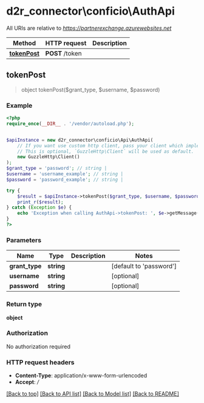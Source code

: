 # d2r_connector\conficio\AuthApi

All URIs are relative to *https://partnerexchange.azurewebsites.net*

Method | HTTP request | Description
------------- | ------------- | -------------
[**tokenPost**](AuthApi.md#tokenPost) | **POST** /token | 



## tokenPost

> object tokenPost($grant_type, $username, $password)



### Example

```php
<?php
require_once(__DIR__ . '/vendor/autoload.php');


$apiInstance = new d2r_connector\conficio\Api\AuthApi(
    // If you want use custom http client, pass your client which implements `GuzzleHttp\ClientInterface`.
    // This is optional, `GuzzleHttp\Client` will be used as default.
    new GuzzleHttp\Client()
);
$grant_type = 'password'; // string | 
$username = 'username_example'; // string | 
$password = 'password_example'; // string | 

try {
    $result = $apiInstance->tokenPost($grant_type, $username, $password);
    print_r($result);
} catch (Exception $e) {
    echo 'Exception when calling AuthApi->tokenPost: ', $e->getMessage(), PHP_EOL;
}
?>
```

### Parameters


Name | Type | Description  | Notes
------------- | ------------- | ------------- | -------------
 **grant_type** | **string**|  | [default to &#39;password&#39;]
 **username** | **string**|  | [optional]
 **password** | **string**|  | [optional]

### Return type

**object**

### Authorization

No authorization required

### HTTP request headers

- **Content-Type**: application/x-www-form-urlencoded
- **Accept**: */*

[[Back to top]](#) [[Back to API list]](../../README.md#documentation-for-api-endpoints)
[[Back to Model list]](../../README.md#documentation-for-models)
[[Back to README]](../../README.md)

